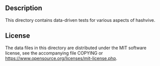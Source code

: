 ## Description

This directory contains data-driven tests for various aspects of hashvive.

## License

The data files in this directory are distributed under the MIT software
license, see the accompanying file COPYING or
https://www.opensource.org/licenses/mit-license.php.
